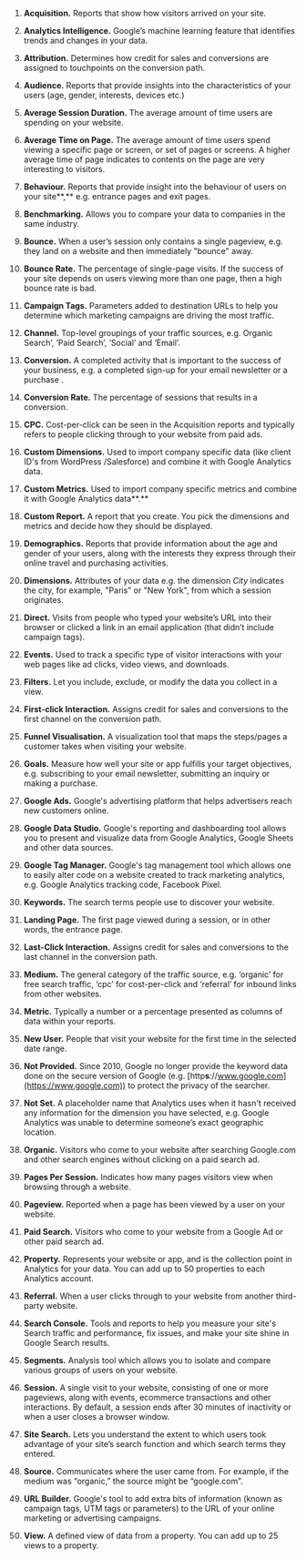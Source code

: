 
1.  **Acquisition.** Reports that show how visitors arrived on your site.
    
2.  **Analytics Intelligence.** Google’s machine learning feature that identifies trends and changes in your data.
    
3.  **Attribution.** Determines how credit for sales and conversions are assigned to touchpoints on the conversion path.
    
4.  **Audience.** Reports that provide insights into the characteristics of your users (age, gender, interests, devices etc.)
    
5.  **Average Session Duration.** The average amount of time users are spending on your website.
    
6.  **Average Time on Page.** The average amount of time users spend viewing a specific page or screen, or set of pages or screens. A higher average time of page indicates to contents on the page are very interesting to visitors.
    
7.  **Behaviour.** Reports that provide insight into the behaviour of users on your site**,** e.g. entrance pages and exit pages.
    
8.  **Benchmarking.** Allows you to compare your data to companies in the same industry.
    
9.  **Bounce.** When a user’s session only contains a single pageview, e.g. they land on a website and then immediately "bounce" away.
    
10.  **Bounce Rate.** The percentage of single-page visits. If the success of your site depends on users viewing more than one page, then a high bounce rate is bad.
    
11.  **Campaign Tags.** Parameters added to destination URLs to help you determine which marketing campaigns are driving the most traffic.
    
12.  **Channel.** Top-level groupings of your traffic sources, e.g. Organic Search’, ‘Paid Search’, ‘Social’ and ‘Email’.
    
13.  **Conversion.** A completed activity that is important to the success of your business, e.g. a completed sign-up for your email newsletter or a purchase .
    
14.  **Conversion Rate.** The percentage of sessions that results in a conversion.
    
15.  **CPC.** Cost-per-click can be seen in the Acquisition reports and typically refers to people clicking through to your website from paid ads.
    
16.  **Custom Dimensions.** Used to import company specific data (like client ID's from WordPress /Salesforce) and combine it with Google Analytics data.
    
17.  **Custom Metrics.** Used to import company specific metrics and combine it with Google Analytics data**.**
    
18.  **Custom Report.** A report that you create. You pick the dimensions and metrics and decide how they should be displayed.
    
19.  **Demographics.** Reports that provide information about the age and gender of your users, along with the interests they express through their online travel and purchasing activities.
    
20.  **Dimensions.** Attributes of your data e.g. the dimension _City_ indicates the city, for example, "Paris" or "New York", from which a session originates.
    
21.  **Direct.** Visits from people who typed your website’s URL into their browser or clicked a link in an email application (that didn’t include campaign tags).
    
22.  **Events.** Used to track a specific type of visitor interactions with your web pages like ad clicks, video views, and downloads.
    
23.  **Filters.** Let you include, exclude, or modify the data you collect in a view.
    
24.  **First-click Interaction.** Assigns credit for sales and conversions to the first channel on the conversion path.
    
25.  **Funnel Visualisation.** A visualization tool that maps the steps/pages a customer takes when visiting your website.
    
26.  **Goals.** Measure how well your site or app fulfills your target objectives, e.g. subscribing to your email newsletter, submitting an inquiry or making a purchase.
    
27.  **Google Ads.** Google's advertising platform that helps advertisers reach new customers online.
    
28.  **Google Data Studio.** Google's reporting and dashboarding tool allows you to present and visualize data from Google Analytics, Google Sheets and other data sources.
    
29.  **Google Tag Manager.** Google's tag management tool which allows one to easily alter code on a website created to track marketing analytics, e.g. Google Analytics tracking code, Facebook Pixel.
    
30.  **Keywords.** The search terms people use to discover your website.
    
31.  **Landing Page.** The first page viewed during a session, or in other words, the entrance page.
    
32.  **Last-Click Interaction.** Assigns credit for sales and conversions to the last channel in the conversion path.
    
33.  **Medium.** The general category of the traffic source, e.g. ‘organic’ for free search traffic, ‘cpc’ for cost-per-click and ‘referral’ for inbound links from other websites.
    
34.  **Metric.** Typically a number or a percentage presented as columns of data within your reports.
    
35.  **New User.** People that visit your website for the first time in the selected date range.
    
36.  **Not Provided.** Since 2010, Google no longer provide the keyword data done on the secure version of Google (e.g. [http**s**://www.google.com](https://www.google.com)) to protect the privacy of the searcher.
    
37.  **Not Set.** A placeholder name that Analytics uses when it hasn't received any information for the dimension you have selected, e.g. Google Analytics was unable to determine someone’s exact geographic location.
    
38.  **Organic.** Visitors who come to your website after searching Google.com and other search engines without clicking on a paid search ad.
    
39.  **Pages Per Session.** Indicates how many pages visitors view when browsing through a website.
    
40.  **Pageview.** Reported when a page has been viewed by a user on your website.
    
41.  **Paid Search.** Visitors who come to your website from a Google Ad or other paid search ad.
    
42.  **Property.** Represents your website or app, and is the collection point in Analytics for your data. You can add up to 50 properties to each Analytics account.
    
43.  **Referral.** When a user clicks through to your website from another third-party website.
    
44.  **Search Console.** Tools and reports to help you measure your site's Search traffic and performance, fix issues, and make your site shine in Google Search results.
    
45.  **Segments.** Analysis tool which allows you to isolate and compare various groups of users on your website.
    
46.  **Session.** A single visit to your website, consisting of one or more pageviews, along with events, ecommerce transactions and other interactions. By default, a session ends after 30 minutes of inactivity or when a user closes a browser window.
    
47.  **Site Search.** Lets you understand the extent to which users took advantage of your site’s search function and which search terms they entered.
    
48.  **Source.** Communicates where the user came from. For example, if the medium was “organic,” the source might be “google.com”.
    
49.  **URL Builder.** Google's tool to add extra bits of information (known as campaign tags, UTM tags or parameters) to the URL of your online marketing or advertising campaigns.
    
50.  **View.** A defined view of data from a property. You can add up to 25 views to a property.
